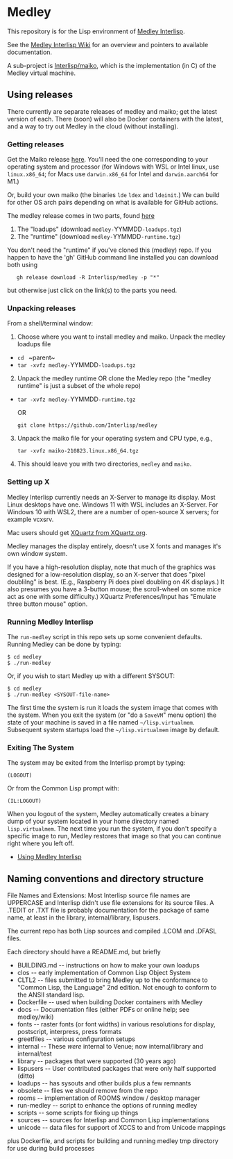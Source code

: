 # Medley 

This repository is for the Lisp environment of [Medley Interlisp](https://Interlisp.org).

See the [Medley Interlisp Wiki](https://github.com/Interlisp/medley/wiki/) for an overview and pointers to available documentation.

A sub-project is [Interlisp/maiko](https://github.com/Interlisp/maiko), which is the implementation (in C) of the Medley virtual machine.

## Using releases

There currently are separate releases of medley and maiko; get the latest version of each.
There (soon) will also be Docker containers with the latest, and a way to try out Medley in the cloud (without installing).


### Getting releases

Get the Maiko release [here](https://github.com/Interlisp/maiko/releases). You'll need the one corresponding to your operating system and processor (for Windows with WSL or Intel linux, use `linux.x86_64`; for Macs use `darwin.x86_64` for Intel and `darwin.aarch64` for M1.)

Or, build your own maiko (the binaries `lde` `ldex` and `ldeinit`.) We can build for other OS arch pairs depending on what is available for GitHub actions.

The medley release comes in two parts, found [here](https://github.com/Interlisp/medley/releases)
1. The "loadups" (download `medley-`YYMMDD`-loadups.tgz`)
2. The "runtime" (download `medley-`YYMMDD`-runtime.tgz`)

You don't need the "runtime" if you've cloned this (medley) repo.
If you happen to have the 'gh' GitHub command line installed you can download both using
```
   gh release download -R Interlisp/medley -p "*"
```
but otherwise just click on the link(s) to the parts you need.

### Unpacking releases

From a shell/terminal window:

1. Choose where you want to install medley and maiko.
Unpack the medley loadups file

*  `cd ` ~parent~
*  `tar -xvfz medley-`YYMMDD`-loadups.tgz`

2. Unpack the medley runtime OR clone the Medley repo
   (the "medley runtime" is just a subset of the whole repo)
   
* `tar -xvfz medley-`YYMMDD`-runtime.tgz` 

   OR
   ```
   git clone https://github.com/Interlisp/medley
   ```
   
3. Unpack the maiko file for your operating system and CPU type, e.g.,

   ```
   tar -xvfz maiko-210823.linux.x86_64.tgz
   ```

3. This should leave you with two directories, `medley` and `maiko`.

### Setting up X

Medley Interlisp currently needs an X-Server to manage its display. Most Linux desktops have one. Windows 11 with WSL includes an X-Server. For Windows 10 with WSL2, there are a number of open-source X servers; for example vcxsrv.

Mac users should get [XQuartz from XQuartz.org](https://xquartz.org/releases).

Medley manages the display entirely, doesn't use X fonts and manages it's own window system.

If you have a high-resolution display, note that much of the graphics was designed for a low-resolution display, so an X-server that does "pixel doublilng" is best. (E.g., Raspberry Pi does pixel doubling on 4K displays.) It also presumes you have a 3-button mouse; the scroll-wheel on some mice act as one with some difficulty.) XQuartz Preferences/Input has "Emulate three button mouse" option.

### Running Medley Interlisp

The `run-medley` script in this repo sets up some convenient defaults. Running Medley can be done by typing:
```
$ cd medley
$ ./run-medley
```

Or, if you wish to start Medley up with a different SYSOUT:

```
$ cd medley
$ ./run-medley <SYSOUT-file-name>
```
The first time the system is run it loads the system image that comes
with the system.  When you exit the system (or "do a `SaveVM`" menu
option) the state of your machine is saved in a file named
`~/lisp.virtualmem`.  Subsequent system startups load the
`~/lisp.virtualmem` image by default.

### Exiting The System

The system may be exited from the Interlisp prompt by typing:

```
(LOGOUT)
```

Or from the Common Lisp prompt with:
```
(IL:LOGOUT)
```
When you logout of the system, Medley automatically creates a binary
dump of your system located in your home directory named
`lisp.virtualmem`. The next time you run the system, if you don't
specify a specific image to run, Medley restores that image so that
you can continue right where you left off.

* [Using Medley Interlisp](https://github.com/Interlisp/medley/wiki/Using-Medley-Interlisp)


## Naming conventions and directory structure

File Names and Extensions: Most Interlisp source file names are
UPPERCASE and Interlisp didn't use file extensions for its source
files. A .TEDIT or .TXT file is probably documentation
for the package of same name, at least in the library,
internal/library, lispusers.





The current repo has both Lisp sources and compiled .LCOM and .DFASL
files.

Each directory should have a README.md, but briefly

* BUILDING.md -- instructions on how to make your own loadups
* clos -- early implementation of Common Lisp Object System
* CLTL2 -- files submitted to bring Medley up to the conformance to "Common Lisp, the Language" 2nd edition. Not enough to conform to the ANSII standard lisp.
* Dockerfile -- used when building Docker containers with Medley
* docs -- Documentation files (either PDFs or online help; see medley/wiki)
* fonts -- raster fonts (or font widths) in various resolutions for display, postscript, interpress, press formats
* greetfiles -- various configuration setups
* internal -- These _were_ internal to Venue; now internal/library and internal/test
* library  -- packages that were supported (30 years ago)
* lispusers -- User contributed packages that were only half supported (ditto)
* loadups   -- has sysouts and other builds plus a few remnants
* obsolete  -- files we should remove from the repo
* rooms -- implementation of ROOMS window / desktop manager
* run-medley -- script to enhance the options of running medley
* scripts  -- some scripts for fixing up things
* sources   -- sources for Interlisp and Common Lisp implementations
* unicode  -- data files for support of XCCS to and from Unicode mappings

plus
   Dockerfile, and scripts for building and running medley
   tmp directory for use during build processes

